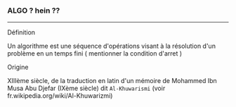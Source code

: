 ### ALGO ? hein ?? ### 
______________________

Définition

Un algorithme est une séquence d'opérations visant à la résolution d'un problème en un temps fini ( mentionner la condition d'arret )


Origine 

XIIIème siècle, de la traduction en latin d'un mémoire de
Mohammed Ibn Musa Abu Djefar (IXème siècle) dit `Al-Khuwarismi` (voir fr.wikipedia.org/wiki/Al-Khuwarizmi)

